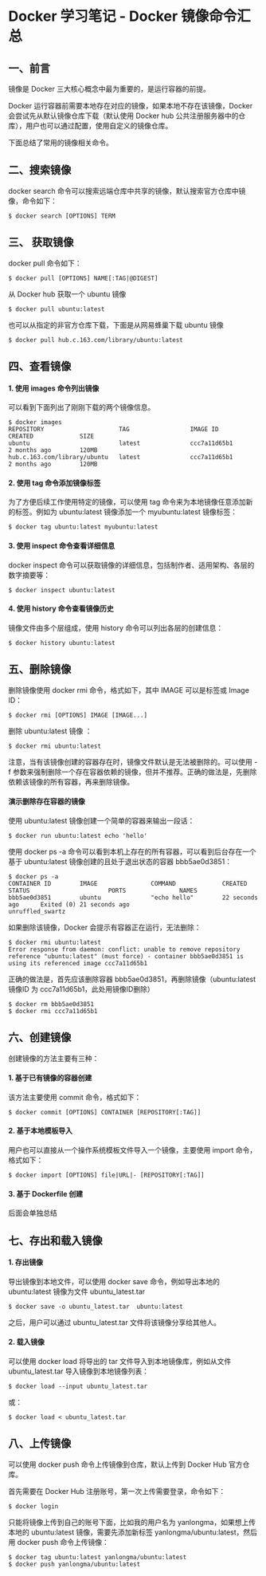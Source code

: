 # Docker 学习笔记 - Docker 镜像命令汇总


## 一、前言

镜像是 Docker 三大核心概念中最为重要的，是运行容器的前提。

Docker 运行容器前需要本地存在对应的镜像，如果本地不存在该镜像，Docker 会尝试先从默认镜像仓库下载（默认使用 Docker hub 公共注册服务器中的仓库），用户也可以通过配置，使用自定义的镜像仓库。

下面总结了常用的镜像相关命令。


## 二、搜索镜像

docker search 命令可以搜索远端仓库中共享的镜像，默认搜索官方仓库中镜像，命令如下：
```
$ docker search [OPTIONS] TERM
```


## 三、 获取镜像

docker pull 命令如下：
```
$ docker pull [OPTIONS] NAME[:TAG|@DIGEST]
```

从 Docker hub 获取一个 ubuntu 镜像
```
$ docker pull ubuntu:latest
```

也可以从指定的非官方仓库下载，下面是从网易蜂巢下载 ubuntu 镜像
```
$ docker pull hub.c.163.com/library/ubuntu:latest
```


## 四、查看镜像

#### 1. 使用 images 命令列出镜像

可以看到下面列出了刚刚下载的两个镜像信息。
```
$ docker images
REPOSITORY                     TAG                 IMAGE ID            CREATED             SIZE
ubuntu                         latest              ccc7a11d65b1        2 months ago        120MB
hub.c.163.com/library/ubuntu   latest              ccc7a11d65b1        2 months ago        120MB
```

#### 2. 使用 tag 命令添加镜像标签

为了方便后续工作使用特定的镜像，可以使用 tag 命令来为本地镜像任意添加新的标签。例如为 ubuntu:latest 镜像添加一个 myubuntu:latest 镜像标签：
```
$ docker tag ubuntu:latest myubuntu:latest
```

#### 3. 使用 inspect 命令查看详细信息

docker inspect 命令可以获取镜像的详细信息，包括制作者、适用架构、各层的数字摘要等：
```
$ docker inspect ubuntu:latest
```

#### 4. 使用 history 命令查看镜像历史

镜像文件由多个层组成，使用 history 命令可以列出各层的创建信息：
```
$ docker history ubuntu:latest
```


## 五、删除镜像

删除镜像使用 docker rmi 命令，格式如下，其中 IMAGE 可以是标签或 Image ID：
```
$ docker rmi [OPTIONS] IMAGE [IMAGE...]
```

删除 ubuntu:latest 镜像 ：
```
$ docker rmi ubuntu:latest
```

注意，当有该镜像创建的容器存在时，镜像文件默认是无法被删除的。可以使用 -f 参数来强制删除一个存在容器依赖的镜像，但并不推荐。正确的做法是，先删除依赖该镜像的所有容器，再来删除镜像。

#### 演示删除存在容器的镜像
使用 ubuntu:latest 镜像创建一个简单的容器来输出一段话：
```
$ docker run ubuntu:latest echo 'hello'
```

使用 docker ps -a 命令可以看到本机上存在的所有容器，可以看到后台存在一个基于 ubuntu:latest 镜像创建的且处于退出状态的容器 bbb5ae0d3851：
```
$ docker ps -a
CONTAINER ID        IMAGE               COMMAND             CREATED             STATUS                      PORTS               NAMES
bbb5ae0d3851        ubuntu              "echo hello"        22 seconds ago      Exited (0) 21 seconds ago                       unruffled_swartz
```

如果删除该镜像，Docker 会提示有容器正在运行，无法删除：
```
$ docker rmi ubuntu:latest
Error response from daemon: conflict: unable to remove repository reference "ubuntu:latest" (must force) - container bbb5ae0d3851 is using its referenced image ccc7a11d65b1
```

正确的做法是，首先应该删除容器 bbb5ae0d3851，再删除镜像（ubuntu:latest 镜像ID 为 ccc7a11d65b1，此处用镜像ID删除）
```
$ docker rm bbb5ae0d3851
$ docker rmi ccc7a11d65b1
```


## 六、创建镜像

创建镜像的方法主要有三种：

#### 1. 基于已有镜像的容器创建
该方法主要使用 commit 命令，格式如下：
```
$ docker commit [OPTIONS] CONTAINER [REPOSITORY[:TAG]]
```

#### 2. 基于本地模板导入
用户也可以直接从一个操作系统模板文件导入一个镜像，主要使用 import 命令，格式如下：
```
$ docker import [OPTIONS] file|URL|- [REPOSITORY[:TAG]]
```

#### 3. 基于 Dockerfile 创建
后面会单独总结


## 七、存出和载入镜像

#### 1. 存出镜像

导出镜像到本地文件，可以使用 docker save 命令，例如导出本地的 ubuntu:latest 镜像为文件 ubuntu_latest.tar
```
$ docker save -o ubuntu_latest.tar  ubuntu:latest
```
之后，用户可以通过 ubuntu_latest.tar 文件将该镜像分享给其他人。

#### 2. 载入镜像

可以使用 docker load 将导出的 tar 文件导入到本地镜像库，例如从文件 ubuntu_latest.tar 导入镜像到本地镜像列表：
```
$ docker load --input ubuntu_latest.tar 
```
或：
```
$ docker load < ubuntu_latest.tar 
```


## 八、上传镜像

可以使用 docker push 命令上传镜像到仓库，默认上传到 Docker Hub 官方仓库。

首先需要在 Docker Hub 注册账号，第一次上传需要登录，命令如下：
```
$ docker login
```

只能将镜像上传到自己的账号下面，比如我的用户名为 yanlongma，如果想上传本地的 ubuntu:latest 镜像，需要先添加新标签 yanlongma/ubuntu:latest，然后用 docker push 命令上传镜像：
```
$ docker tag ubuntu:latest yanlongma/ubuntu:latest
$ docker push yanlongma/ubuntu:latest
```

